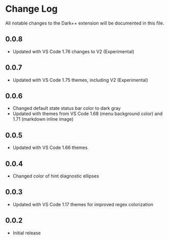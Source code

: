 # Change Log
All notable changes to the Dark++ extension will be documented in this file.

## 0.0.8
- Updated with VS Code 1.76 changes to V2 (Experimental)

## 0.0.7
- Updated with VS Code 1.75 themes, including V2 (Experimental)

## 0.0.6
- Changed default state status bar color to dark gray
- Updated with themes from VS Code 1.68 (menu background color) and 1.71 (markdown inline image)

## 0.0.5
- Updated with VS Code 1.66 themes

## 0.0.4
- Changed color of hint diagnostic ellipses

## 0.0.3
- Updated with VS Code 1.17 themes for improved regex colorization

## 0.0.2
- Initial release
